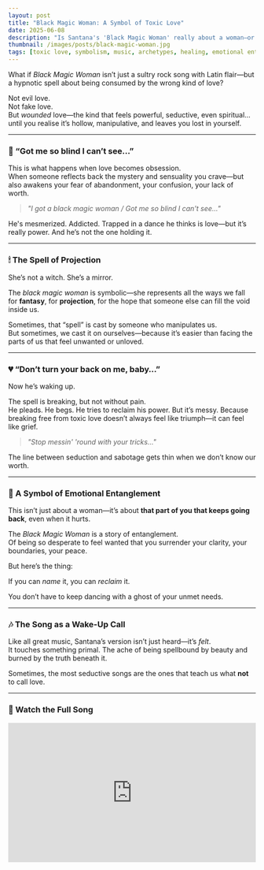 ```yaml
---
layout: post
title: "Black Magic Woman: A Symbol of Toxic Love"
date: 2025-06-08
description: "Is Santana's 'Black Magic Woman' really about a woman—or the way desire can blind us to our own wounding?"
thumbnail: /images/posts/black-magic-woman.jpg
tags: [toxic love, symbolism, music, archetypes, healing, emotional entanglement]
---
```


What if *Black Magic Woman* isn’t just a sultry rock song with Latin flair—but a hypnotic spell about being consumed by the wrong kind of love?

Not evil love.  
Not fake love.  
But *wounded* love—the kind that feels powerful, seductive, even spiritual… until you realise it’s hollow, manipulative, and leaves you lost in yourself.

---

### 🖤 “Got me so blind I can’t see…”

This is what happens when love becomes obsession.  
When someone reflects back the mystery and sensuality you crave—but also awakens your fear of abandonment, your confusion, your lack of worth.

> *"I got a black magic woman / Got me so blind I can't see..."*

He's mesmerized. Addicted. Trapped in a dance he thinks is love—but it’s really power. And he’s not the one holding it.

---

### 🕯 The Spell of Projection

She’s not a witch. She’s a mirror.

The *black magic woman* is symbolic—she represents all the ways we fall for **fantasy**, for **projection**, for the hope that someone else can fill the void inside us.

Sometimes, that “spell” is cast by someone who manipulates us.  
But sometimes, we cast it on ourselves—because it’s easier than facing the parts of us that feel unwanted or unloved.

---

### 💔 “Don’t turn your back on me, baby…”

Now he’s waking up.

The spell is breaking, but not without pain.  
He pleads. He begs. He tries to reclaim his power. But it’s messy. Because breaking free from toxic love doesn’t always feel like triumph—it can feel like grief.

> *"Stop messin' 'round with your tricks..."*

The line between seduction and sabotage gets thin when we don’t know our worth.

---

### 🔄 A Symbol of Emotional Entanglement

This isn’t just about a woman—it’s about **that part of you that keeps going back**, even when it hurts.

The *Black Magic Woman* is a story of entanglement.  
Of being so desperate to feel wanted that you surrender your clarity, your boundaries, your peace.

But here’s the thing:

If you can *name* it, you can *reclaim* it.

You don’t have to keep dancing with a ghost of your unmet needs.

---

### 🎶 The Song as a Wake-Up Call

Like all great music, Santana’s version isn’t just heard—it’s *felt*.  
It touches something primal. The ache of being spellbound by beauty and burned by the truth beneath it.

Sometimes, the most seductive songs are the ones that teach us what **not** to call love.

---

### 🎥 Watch the Full Song

<div style="position: relative; padding-bottom: 56.25%; height: 0; overflow: hidden;">
  <iframe src="https://www.youtube.com/embed/UrfF3zQ_o5o" frameborder="0" allowfullscreen style="position: absolute; top:0; left: 0; width: 100%; height: 100%;"></iframe>
</div>
